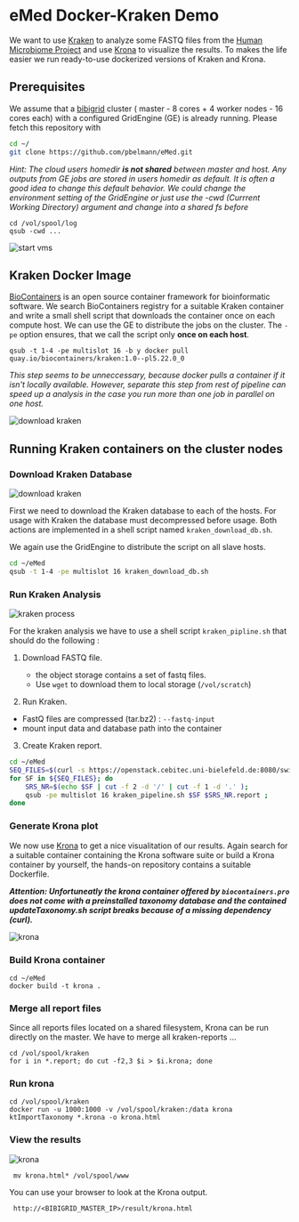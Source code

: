 # eMed Docker-Kraken Demo

We want to use [Kraken](https://ccb.jhu.edu/software/kraken/) to analyze some FASTQ files from the [Human Microbiome Project](http://hmpdacc.org) and use [Krona](https://github.com/marbl/Krona/wiki) to visualize the results. To makes the life easier we run ready-to-use dockerized versions of Kraken and Krona.

## Prerequisites
We assume that a [bibigrid](https://github.com/BiBiServ/bibigrid) cluster ( master - 8 cores + 4 worker nodes - 16 cores each) with a configured GridEngine (GE) is already running.
Please fetch this repository with

~~~BASH
cd ~/
git clone https://github.com/pbelmann/eMed.git
~~~
   	
*Hint: The cloud users homedir* ***is not shared*** *between master and host. Any outputs from GE jobs are stored in users homedir as default. It is often a good idea to change this default behavior. We could change the environment setting of the GridEngine or just use the -cwd (Currrent Working Directory) argument and change into a shared fs before*

	cd /vol/spool/log
	qsub -cwd ...

![start vms](figures/startvms.png)

## Kraken Docker Image

[BioContainers](http://biocontainers.pro) is an open source container framework for bioinformatic software. We search BioContainers registry for a suitable Kraken container and write a small shell script that downloads the container once on each compute host. We can use the GE to distribute the jobs on the
cluster. The `-pe` option ensures, that we call the script only  **once on each host**.

	qsub -t 1-4 -pe multislot 16 -b y docker pull quay.io/biocontainers/kraken:1.0--pl5.22.0_0
	
*This step seems to be unneccessary, because docker pulls a container if it isn't locally available. However, separate this step from rest of pipeline can speed up a analysis in the case you run more than one job in parallel on one host.*

![download kraken](figures/kraken_tool.png)

## Running Kraken containers on the cluster nodes

### Download Kraken Database


![download kraken](figures/download_kraken_db.png)

First we need to download the Kraken database to each of
the hosts. For usage with Kraken the database must decompressed before usage. Both actions are implemented in a shell script named `kraken_download_db.sh`. 

We again use the GridEngine to distribute the script on all slave hosts.

~~~BASH
cd ~/eMed
qsub -t 1-4 -pe multislot 16 kraken_download_db.sh
~~~

### Run Kraken Analysis

![kraken process](figures/process.png)

For the kraken analysis we have to use a shell script `kraken_pipline.sh` that should do the following :

1. Download FASTQ file.
	- the object storage contains a set of fastq files.
	- Use `wget`  to download them to local storage (`/vol/scratch`)
	
2. Run Kraken.
 - FastQ files are compressed (tar.bz2) : `--fastq-input`
 - mount input data and database path into the container
  	
3. Create Kraken report.

~~~BASH
cd ~/eMed
SEQ_FILES=$(curl -s https://openstack.cebitec.uni-bielefeld.de:8080/swift/v1/eMed/ | grep tar.bz2 )
for SF in ${SEQ_FILES}; do 
	SRS_NR=$(echo $SF | cut -f 2 -d '/' | cut -f 1 -d '.' ); 
	qsub -pe multislot 16 kraken_pipeline.sh $SF $SRS_NR.report ; 
done 	
~~~    

### Generate Krona plot

We now use [Krona](https://github.com/marbl/Krona/wiki) to get a nice visualitation of our results. Again search for a suitable container containing the Krona software suite or build a Krona container by yourself, the hands-on repository contains a suitable Dockerfile.

***Attention: Unfortuneatly the krona container offered by `biocontainers.pro` does not come with a preinstalled taxonomy database and the contained updateTaxonomy.sh script breaks because of a missing dependency (curl).***

![krona](figures/krona.png)

### Build Krona container

	cd ~/eMed
	docker build -t krona .

### Merge all report files
Since all reports files located on a shared filesystem, Krona can be run directly on the master. We have to merge all kraken-reports ...

    cd /vol/spool/kraken
    for i in *.report; do cut -f2,3 $i > $i.krona; done
    
### Run krona  
    
    cd /vol/spool/kraken
    docker run -u 1000:1000 -v /vol/spool/kraken:/data krona ktImportTaxonomy *.krona -o krona.html
    
### View the results

![krona](figures/krona_result.png)

     mv krona.html* /vol/spool/www
    
You can use your browser to look at the Krona output.

     http://<BIBIGRID_MASTER_IP>/result/krona.html
